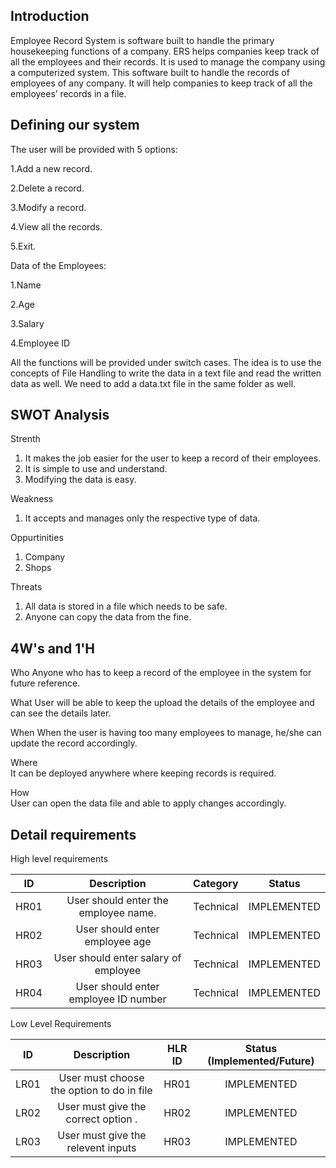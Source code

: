 ## Introduction 
Employee Record System is software built to handle the primary housekeeping functions of a company. ERS helps companies keep track of all the employees and their records. It is used to manage the company using a computerized system. This software built to handle the records of employees of any company. It will help companies to keep track of all the employees’ records in a file.


## Defining our system 
 The user will be provided with 5 options:
 
 1.Add a new record.
 
 2.Delete a record.
 
 3.Modify a record.
 
 4.View all the records.
 
 5.Exit.

Data of the Employees:

 1.Name
 
 2.Age
 
 3.Salary
 
 4.Employee ID
 
All the functions will be provided under switch cases. The idea is to use the concepts of File Handling to write the data in a text file and read the written data as well. We need to add a data.txt file in the same folder as well.




## SWOT Analysis 

Strenth
1. It makes the job easier for the user to keep a record of their employees.
2. It is simple to use and understand.
3. Modifying the data is easy.

Weakness
1. It accepts and manages only the respective type of data.

Oppurtinities
1. Company
2. Shops

Threats
1. All data is stored in a file which needs to be safe.
2. Anyone can copy the data from the fine.


## 4W's and 1'H 
Who
Anyone who has to keep a record of the employee in the system for future reference.

What 
User will be able to keep the upload the details of the employee and can see the details later.

When 
When the user is having too many employees to manage, he/she can update the record accordingly.

Where  
It can be deployed anywhere where keeping records is required.

How  
User can open the data file and able to apply changes accordingly.


## Detail requirements

High level requirements 


|**ID**|**Description**|**Category**|**Status**|
| :-: | :-: | :-: | :-: |
|HR01|User should enter the employee name.|Technical|IMPLEMENTED|
|HR02|User should enter employee age |Technical|IMPLEMENTED|
|HR03|User should enter salary of employee|Technical|IMPLEMENTED|
|HR04|User should enter employee ID number|Technical|IMPLEMENTED|

Low Level Requirements

|**ID**|**Description**|**HLR ID**|**Status (Implemented/Future)**|
| :-: | :-: | :-: | :-: |
|LR01|User must choose the option to do in file|HR01|IMPLEMENTED|
|LR02|User must give the correct option .|HR02|IMPLEMENTED|
|LR03|User must give the relevent inputs|HR03|IMPLEMENTED|
